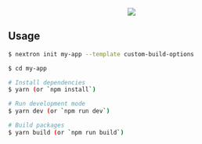 <p align="center"><img src="https://i.imgur.com/ZWNgF2C.png"></p>

## Usage

```bash
$ nextron init my-app --template custom-build-options

$ cd my-app

# Install dependencies
$ yarn (or `npm install`)

# Run development mode
$ yarn dev (or `npm run dev`)

# Build packages
$ yarn build (or `npm run build`)
```
